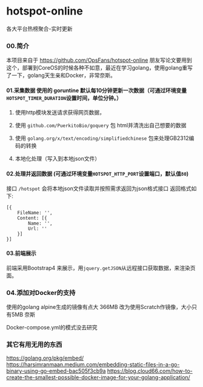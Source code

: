 # hotspot-online

各大平台热榜聚合-实时更新

### 00.简介
本项目来自于 https://github.com/OpsFans/hotspot-online
朋友写论文要用到这个，部署到CoreOS的时候各种不如意，最近在学习golang，使用golang重写了一下，golang天生亲和Docker，非常奈斯。

#### 01.采集数据 使用的 goruntine 默认每10分钟更新一次数据（可通过环境变量`HOTSPOT_TIMER_DURATION`设置时间，单位分钟。）
01. 使用http模块发送请求获得网页数据，

02. 使用 `github.com/PuerkitoBio/goquery` 包 html并清洗出自己想要的数据  

03. 使用 `golang.org/x/text/encoding/simplifiedchinese` 包来处理GB2312编码的转换

03. 本地化处理（写入到本地json文件）

#### 02.处理并返回数据 (可通过环境变量`HOTSPOT_HTTP_PORT`设置端口，默认值`80`)
接口  `/hotspot` 会将本地json文件读取并按照需求返回为json格式接口
返回格式如下:

```
[{
    FileName: '',
    Content: [{
        Name: '',
        Url: ''
    }]
}]
```

#### 03.前端展示
前端采用Bootstrap4 来展示，用`jquery.getJSON`从远程接口获取数据，来渲染页面。

### 04.添加对Docker的支持
使用的golang alpine生成的镜像有点大 366MB
改为使用Scratch作镜像，大小只有5MB 奈斯

Docker-compose.yml的模式没去研究

### 其它有用无用的东西
https://golang.org/pkg/embed/
https://harsimranmaan.medium.com/embedding-static-files-in-a-go-binary-using-go-embed-bac505f3cb9a
https://blog.cloud66.com/how-to-create-the-smallest-possible-docker-image-for-your-golang-application/